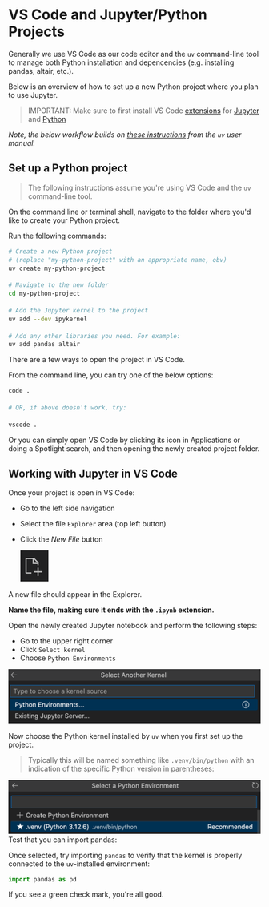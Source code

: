 
# VS Code and Jupyter/Python Projects

Generally we use VS Code as our code editor and the `uv` command-line tool to manage both Python installation and depencencies (e.g. installing pandas, altair, etc.).

Below is an overview of how to set up a new Python project where you plan to use Jupyter. 

> IMPORTANT: Make sure to first install VS Code [extensions](https://code.visualstudio.com/docs/editor/extension-marketplace) for [Jupyter](https://marketplace.visualstudio.com/items?itemName=ms-toolsai.jupyter) and [Python](https://marketplace.visualstudio.com/items?itemName=ms-python.python)

*Note, the below workflow builds on [these instructions](https://docs.astral.sh/uv/guides/integration/jupyter/#using-jupyter-from-vs-code) from the `uv` user manual.*

## Set up a Python project

> The following instructions assume you're using VS Code and the `uv` command-line tool.

On the command line or terminal shell, navigate to the folder where
you'd like to create your Python project.

Run the following commands:

```bash
# Create a new Python project
# (replace "my-python-project" with an appropriate name, obv)
uv create my-python-project

# Navigate to the new folder
cd my-python-project

# Add the Jupyter kernel to the project
uv add --dev ipykernel

# Add any other libraries you need. For example:
uv add pandas altair
```

There are a few ways to open the project in VS Code. 

From the command line, you can try one of the below options:

```bash
code .

# OR, if above doesn't work, try:

vscode .
```

Or you can simply open VS Code by clicking its icon in Applications or doing a Spotlight search, and then opening the newly created project folder.


## Working with Jupyter in VS Code

Once your project is open in VS Code:

- Go to the left side navigation
- Select the file `Explorer` area (top left button)
- Click the *New File* button

  ![vs code new file button](../../static/vscode_new_file_button.png)

A new file should appear in the Explorer.

**Name the file, making sure it ends with the `.ipynb` extension.**

Open the newly created Jupyter notebook and perform the following steps:

- Go to the upper right corner
- Click `Select kernel`
- Choose `Python Environments`

![VS Code select kernel](../../static/vscode_select_kernel_py_envs.png)

Now choose the Python kernel installed by `uv` when you first set up the project. 

> Typically this will be named something like `.venv/bin/python` with an indication of the specific Python version in parentheses:

![VS Code select Python kernel](../../static/vscode_select_kernel_uv_env.png)
Test that you can import pandas:

Once selected, try importing `pandas` to verify that the kernel is properly connected to the `uv`-installed environment:

```python
import pandas as pd
```

If you see a green check mark, you're all good. 

